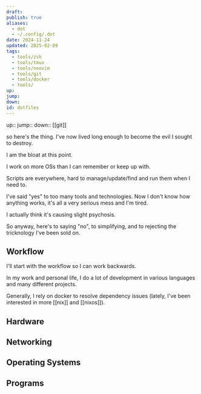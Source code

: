 ```yaml
---
draft: 
publish: true
aliases:
  - dot
  - ~/.config/.dot
date: 2024-11-24
updated: 2025-02-09
tags:
  - tools/zsh
  - tools/tmux
  - tools/neovim
  - tools/git
  - tools/docker
  - tools/
up: 
jump: 
down: 
id: dotfiles
---
```


up::
jump::
down:: [[git]]

so here's the thing. I've now lived long enough to become the evil I sought to destroy.

I am the bloat at this point.

I work on more OSs than I can remember or keep up with.

Scripts are everywhere, hard to manage/update/find and run them when I need to.

I've said "yes" to too many tools and technologies. Now I don't know how anything works, it's all a very serious mess and I'm tired.

I actually think it's causing slight psychosis.

So anyway, here's to saying "no", to simplifying, and to rejecting the tricknology I've been sold on.

## Workflow

I'll start with the workflow so I can work backwards.

In my work and personal life, I do a lot of development in various languages and many different projects.

Generally, I rely on docker to resolve dependency issues (lately, I've been interested in more [[nix]] and [[nixos]]).

## Hardware

## Networking

## Operating Systems

## Programs
